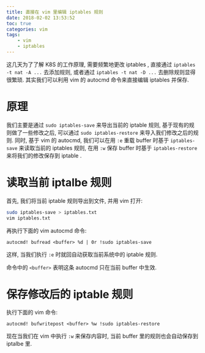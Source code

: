 ```yaml
---
title: 直接在 vim 里编辑 iptables 规则 
date: 2018-02-02 13:53:52
toc: true
categories: vim
tags:
    - vim
    - iptables
---
```


这几天为了了解 K8S 的工作原理, 需要频繁地更改 iptables ,
直接通过 `iptables -t nat -A ...` 去添加规则, 或者通过 `iptables -t nat -D ...`
去删除规则显得很繁琐. 其实我们可以利用 vim 的 autocmd 命令来直接编辑 iptables 并保存.

<!--more-->

# 原理

我们主要是通过 `sudo iptables-save` 来导出当前的 iptable 规则, 基于现有的规则做了一些修改之后,
可以通过 `sudo iptables-restore` 来导入我们修改之后的规则. 同时, 基于 vim 的 autocmd, 
我们可以在用 `:e` 重载 buffer 时基于 `iptables-save` 来读取当前的 iptables 规则, 在用 `:w`
保存 buffer 时基于 `iptables-restore` 来将我们的修改保存到 iptable .

# 读取当前 iptalbe 规则

首先, 我们将当前 iptable 规则导出到文件, 并用 vim 打开:

```sh
sudo iptables-save > iptables.txt
vim iptables.txt
```

再执行下面的 vim autocmd 命令:

```vim
autocmd! bufread <buffer> %d | 0r !sudo iptables-save
```

这样, 当我们执行 `:e` 时就回自动获取当前系统中的 iptable 规则.

命令中的 `<buffer>` 表明这条 autocmd 只在当前 buffer 中生效.

# 保存修改后的 iptable 规则

执行下面的 vim 命令:

```vim
autocmd! bufwritepost <buffer> %w !sudo iptables-restore
```

现在当我们在 vim 中执行 `:w` 来保存内容时, 当前 buffer 里的规则也会自动保存到 iptalbe 里.

